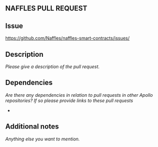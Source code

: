## NAFFLES PULL REQUEST

## Issue 
https://github.com/Naffles/naffles-smart-contracts/issues/

## Description
_Please give a description of the pull request._

## Dependencies
_Are there any dependencies in relation to pull requests in other Apollo repositories? If so please provide links to these pull requests_

*

## Additional notes
_Anything else you want to mention._

